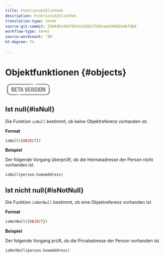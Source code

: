 ```yaml
---
title: Funktionsbibliothek
description: Funktionsbibliothek
translation-type: tm+mt
source-git-commit: 5304db1456f0541d18823f862ae420892e46fd89
workflow-type: tm+mt
source-wordcount: '55'
ht-degree: 7%

---
```


# Objektfunktionen {#objects}

![](../../assets/do-not-localize/badge.png)

## Ist null{#isNull}

Die Funktion `isNull` bestimmt, ob keine Objektreferenz vorhanden ist.

**Format**

```sql
isNull({OBJECT})
```

**Beispiel**

Der folgende Vorgang überprüft, ob die Heimatadresse der Person nicht vorhanden ist.

```sql
isNull(person.homeAddress)
```

## Ist nicht null{#isNotNull}

Die Funktion `isNotNull` bestimmt, ob eine Objektreferenz vorhanden ist.

**Format**

```sql
isNotNull({OBJECT})
```

**Beispiel**

Der folgende Vorgang prüft, ob die Privatadresse der Person vorhanden ist.

```sql
isNotNull(person.homeAddress)
```

